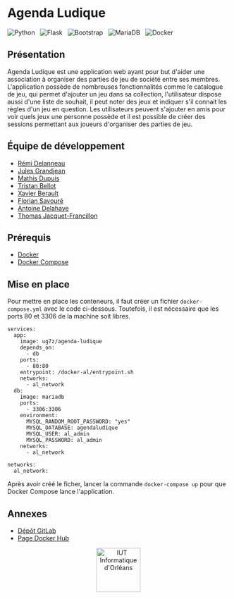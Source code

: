# Agenda Ludique

![Python](https://img.shields.io/badge/Python-14354C?style=for-the-badge&logo=python&logoColor=white)
&nbsp; ![Flask](https://img.shields.io/badge/Flask-000000?style=for-the-badge&logo=flask&logoColor=white)
&nbsp; ![Bootstrap](https://img.shields.io/badge/Bootstrap-563D7C?style=for-the-badge&logo=bootstrap&logoColor=white)
&nbsp; ![MariaDB](https://img.shields.io/badge/MariaDB-A57242?style=for-the-badge&logo=mariadb&logoColor=white)
&nbsp; ![Docker](https://img.shields.io/badge/Docker-2CA5E0?style=for-the-badge&logo=docker&logoColor=white)

## Présentation

Agenda Ludique est une application web ayant pour but d'aider une association à organiser des parties de jeu de société
entre ses membres. L'application possède de nombreuses fonctionnalités comme le catalogue de jeu, qui permet d'ajouter 
un jeu dans sa collection, l'utilisateur dispose aussi d'une liste de souhait, il peut noter des jeux et indiquer s'il
connait les règles d'un jeu en question. Les utilisateurs peuvent s'ajouter en amis pour voir quels jeux une personne
possède et il est possible de créer des sessions permettant aux joueurs d'organiser des parties de jeu.

## Équipe de développement

- [Rémi Delanneau](https://github.com/Amki45)
- [Jules Grandjean](https://github.com/julesgdn)
- [Mathis Dupuis](https://gitlab.com/Nagelfox)
- [Tristan Bellot](https://github.com/Arhkalis)
- [Xavier Berault](https://github.com/ranblok)
- [Florian Savouré](https://github.com/P0SlX)
- [Antoine Delahaye](https://github.com/antoine-delahaye)
- [Thomas Jacquet-Francillon](https://github.com/Thomas-Jacquet)

## Prérequis

- [Docker](https://docs.docker.com/get-docker/)
- [Docker Compose](https://docs.docker.com/get-docker/)

## Mise en place

Pour mettre en place les conteneurs, il faut créer un fichier `docker-compose.yml` avec le code ci-dessous. Toutefois,
il est nécessaire que les ports 80 et 3306 de la machine soit libres.

```
services:
  app:
    image: ug7z/agenda-ludique
    depends_on:
      - db
    ports:
      - 80:80
    entrypoint: /docker-al/entrypoint.sh
    networks:
      - al_network
  db:
    image: mariadb
    ports:
      - 3306:3306
    environment:
      MYSQL_RANDOM_ROOT_PASSWORD: "yes"
      MYSQL_DATABASE: agendaludique
      MYSQL_USER: al_admin
      MYSQL_PASSWORD: al_admin
    networks:
      - al_network

networks:
  al_network:
```

Après avoir créé le ficher, lancer la commande `docker-compose up` pour que Docker Compose lance l'application.

## Annexes

- [Dépôt GitLab](https://gitlab.com/Thomas-Jacquet/agenda-ludique)
- [Page Docker Hub](https://hub.docker.com/repository/docker/ug7z/agenda-ludique)

<div style="text-align: center">
    <img src="https://i.imgur.com/PUTSirh.png" alt="IUT Informatique d'Orléans" height="100">
</div>